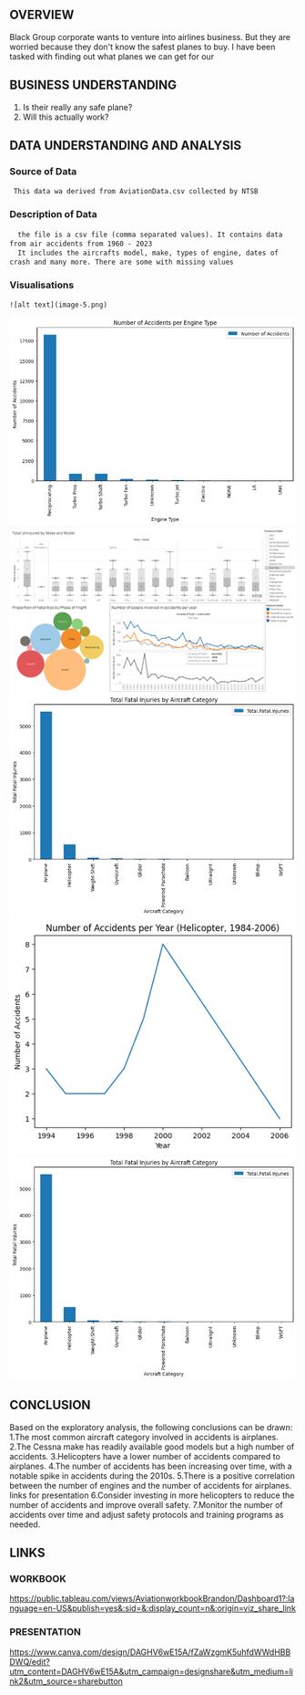 ## OVERVIEW
Black Group corporate wants to venture into airlines business. But they are worried because they don't know 
the safest planes to buy. I have been tasked with finding out what planes we can get for our


## BUSINESS UNDERSTANDING
1. Is their really any safe plane?
2. Will this actually work?


## DATA UNDERSTANDING AND ANALYSIS
  ### Source of Data
     This data wa derived from AviationData.csv collected by NTSB
  ### Description of Data
      the file is a csv file (comma separated values). It contains data from air accidents from 1960 - 2023
      It includes the aircrafts model, make, types of engine, dates of crash and many more. There are some with missing values 


   ### Visualisations
    ![alt text](image-5.png)
![alt text](<engine type-1.png>) ![alt text](example_dashboard-1.png) ![alt text](<fatal injuries by aircraft-1.png>) ![alt text](heli-1.png) ![alt text](image-6.png)
## CONCLUSION
   Based on the exploratory analysis, the following conclusions can be drawn:
  1.The most common aircraft category involved in accidents is airplanes.
  2.The Cessna make has readily available good models but a high number of accidents.
  3.Helicopters have a lower number of accidents compared to airplanes.
  4.The number of accidents has been increasing over time, with a notable spike in accidents during the 2010s.
  5.There is a positive correlation between the number of engines and the number of accidents for airplanes.
  links for presentation
  6.Consider investing in more helicopters to reduce the number of accidents and improve overall safety.
  7.Monitor the number of accidents over time and adjust safety protocols and training programs as needed.


## LINKS
 ### WORKBOOK
 https://public.tableau.com/views/AviationworkbookBrandon/Dashboard1?:language=en-US&publish=yes&:sid=&:display_count=n&:origin=viz_share_link
 ### PRESENTATION
 https://www.canva.com/design/DAGHV6wE15A/fZaWzgmK5uhfdWWdHBBDWQ/edit?utm_content=DAGHV6wE15A&utm_campaign=designshare&utm_medium=link2&utm_source=sharebutton
